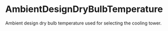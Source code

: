 AmbientDesignDryBulbTemperature
===============================

Ambient design dry bulb temperature used for selecting the cooling tower.
